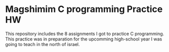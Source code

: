 # Magshimim C programming Practice HW
This repository includes the 8 assignments I got to practice C programming.<br />
This practice was in preparation for the upcomming high-school year I was going to teach in the north of israel.<br />

